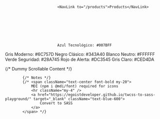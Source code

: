 
                            <NavLink to="/products">Products</NavLink>








                            Azul Tecnológico: #007BFF
Gris Moderno: #6C757D
Negro Clásico: #343A40
Blanco Neutro: #FFFFFF
Verde Seguridad: #28A745
Rojo de Alerta: #DC3545
Gris Claro: #CED4DA






   {/* Dummy Scrollable Content */}

            {/* Notes */}
            {/* <span className="text-center font-bold my-20">
                MDI (npm i @mdi/font) required for icons
                <hr className="my-4" />
                <a href="https://egoistdeveloper.github.io/twcss-to-sass-playground/" target="_blank" className="text-blue-600">
                    Convert to SASS
                </a>
            </span> */}